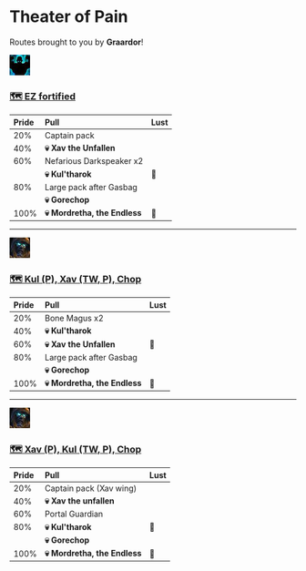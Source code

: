 # Theater of Pain


Routes brought to you by **Graardor**!



![Fortified](../__media/fortified.png)

### [🗺️ EZ fortified](https://raw.githubusercontent.com/holicron/Routes/main/Theater%20of%20Pain/EZ%20Fortified.txt)

| Pride | Pull | Lust |
| :-- | :-- | :-- |
| 20%  | Captain pack | |
| 40% | **💀 Xav the Unfallen** | |
| 60%  | Nefarious Darkspeaker x2 | |
|   | **💀 Kul'tharok** | 💢 |
| 80% | Large pack after Gasbag | |
| |  **💀 Gorechop** | |
| 100% | **💀 Mordretha, the Endless** | 💢 |

---


![Tyrannical](../__media/tyrannical.png)

### [🗺️ Kul (P), Xav (TW, P), Chop](https://raw.githubusercontent.com/holicron/Routes/main/Theater%20of%20Pain/Kul%20(P)%2C%20Xav%20(TW%2C%20P)%2C%20Chop.txt)

| Pride | Pull | Lust |
| :-- | :-- | :-- |
| 20% | Bone Magus x2 | |
| 40% | **💀 Kul'tharok** | |
| 60% | **💀 Xav the Unfallen** | 💢 |
| 80% | Large pack after Gasbag | |
| |  **💀 Gorechop** | |
| 100% | **💀 Mordretha, the Endless** | 💢 |

---

![Tyrannical](../__media/tyrannical.png)

### [🗺️ Xav (P), Kul (TW, P), Chop](https://raw.githubusercontent.com/holicron/Routes/main/Theater%20of%20Pain/Xav%20(P)%2C%20Kul%20(TW%2C%20P)%2C%20Chop.txt)

| Pride | Pull | Lust |
| :-- | :-- | :-- |
| 20%  | Captain pack (Xav wing) | |
| 40%  | **💀 Xav the unfallen** | |
| 60%  | Portal Guardian | |
| 80%  | **💀 Kul'tharok** | 💢 |
| |  **💀 Gorechop** | |
| 100% | **💀 Mordretha, the Endless** | 💢 |
